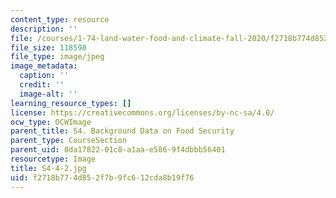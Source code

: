 ```yaml
---
content_type: resource
description: ''
file: /courses/1-74-land-water-food-and-climate-fall-2020/f2718b774d852f7b9fc612cda8b19f76_S4-4-2.jpg
file_size: 118598
file_type: image/jpeg
image_metadata:
  caption: ''
  credit: ''
  image-alt: ''
learning_resource_types: []
license: https://creativecommons.org/licenses/by-nc-sa/4.0/
ocw_type: OCWImage
parent_title: S4. Background Data on Food Security
parent_type: CourseSection
parent_uid: 8da17822-01c8-a1aa-e586-9f4dbbb56401
resourcetype: Image
title: S4-4-2.jpg
uid: f2718b77-4d85-2f7b-9fc6-12cda8b19f76
---
```

